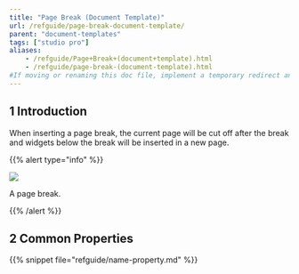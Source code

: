 ```yaml
---
title: "Page Break (Document Template)"
url: /refguide/page-break-document-template/
parent: "document-templates"
tags: ["studio pro"]
aliases:
    - /refguide/Page+Break+(document+template).html
    - /refguide/page-break-(document-template).html
#If moving or renaming this doc file, implement a temporary redirect and let the respective team know they should update the URL in the product. See Mapping to Products for more details.
---
```


## 1 Introduction

When inserting a page break, the current page will be cut off after the break and widgets below the break will be inserted in a new page.

{{% alert type="info" %}}

![](/attachments/refguide/modeling/resources/document-templates/918135.png)

A page break.

{{% /alert %}}

## 2 Common Properties

{{% snippet file="refguide/name-property.md" %}}

